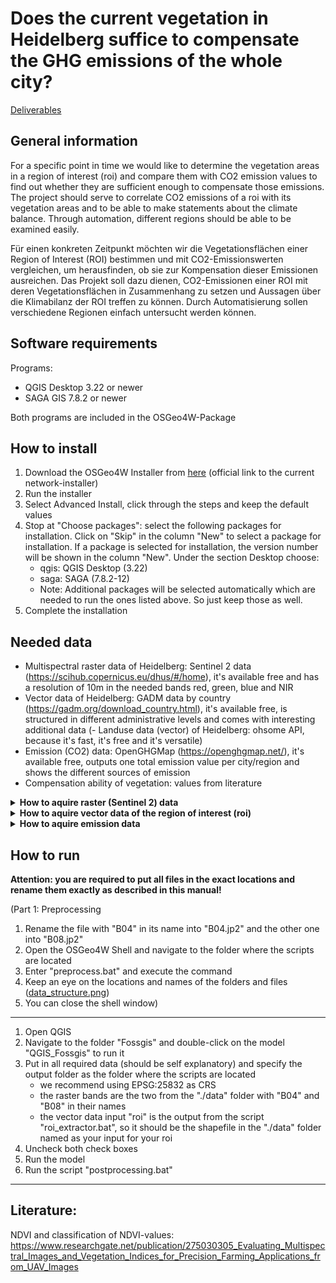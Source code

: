 # Does the current vegetation in Heidelberg suffice to compensate the GHG emissions of the whole city?

<a href="https://github.com/fossgis2122/home/blob/e5aa74674c3a5d00ed566d79ccd8507bb6f41c33/docs/project_deliverables.md">Deliverables</a>

## General information

For a specific point in time we would like to determine the vegetation areas in a region of interest (roi) and compare them with CO2 emission values to find out whether they are sufficient enough to compensate those emissions. The project should serve to correlate CO2 emissions of a roi with its vegetation areas and to be able to make statements about the climate balance. Through automation, different regions should be able to be examined easily.

Für einen konkreten Zeitpunkt möchten wir die Vegetationsflächen einer Region of Interest (ROI) bestimmen und mit CO2-Emissionswerten vergleichen, um herausfinden, ob sie zur Kompensation dieser Emissionen ausreichen. Das Projekt soll dazu dienen, CO2-Emissionen einer ROI mit deren Vegetationsflächen in Zusammenhang zu setzen und Aussagen über die Klimabilanz der ROI treffen zu können. Durch Automatisierung sollen verschiedene Regionen einfach untersucht werden können.

## Software requirements

Programs:
- QGIS Desktop 3.22 or newer
- SAGA GIS 7.8.2 or newer

Both programs are included in the OSGeo4W-Package

## How to install

1. Download the OSGeo4W Installer from <a href="http://download.osgeo.org/osgeo4w/v2/osgeo4w-setup.exe">here</a> (official link to the current network-installer)
2. Run the installer
3. Select Advanced Install, click through the steps and keep the default values
4. Stop at "Choose packages": select the following packages for installation. Click on "Skip" in the column "New" to select a package for installation. If a package is selected for installation, the version number will be shown in the column "New". Under the section Desktop choose:
    - qgis: QGIS Desktop (3.22)
    - saga: SAGA (7.8.2-12)
    - Note: Additional packages will be selected automatically which are needed to run the ones listed above. So just keep those as well.
5. Complete the installation

## Needed data

- Multispectral raster data of Heidelberg: Sentinel 2 data (https://scihub.copernicus.eu/dhus/#/home), it's available free and has a resolution of 10m in the needed bands red, green, blue and NIR 
- Vector data of Heidelberg: GADM data by country (https://gadm.org/download_country.html), it's available free, is structured in different administrative levels and comes with interesting additional data
(- Landuse data (vector) of Heidelberg: ohsome API, because it's fast, it's free and it's versatile)
- Emission (CO2) data: OpenGHGMap (https://openghgmap.net/), it's available free, outputs one total emission value per city/region and shows the different sources of emission
- Compensation ability of vegetation: values from literature 

<details>
   <summary><b>How to aquire raster (Sentinel 2) data</b></summary>
<br>
    
1. Navigate to <a href="https://scihub.copernicus.eu/dhus/#/self-registration">Copernicus Open Access Hub by ESA registration form</a> and set up an account
2. Log in on <a href="https://scihub.copernicus.eu/dhus/#/home">Copernicus Open Access Hub</a>. Without logging in you cannot download the required data
3. Specify search area in the map with right-click (move map with left-click and zoom in with mouse wheel)
4. Click on the three stripes left in the search box to open the advanced search (upper left corner of screen)
5. Select Sentinel 2 and put following statement in the box for the cloud cover: [0 TO 10]
6. If you want to search for data in a specific time period, put the required dates in "sensing period"
7. Click on the search button (upper right of search box) and wait until results are displayed
8. Search for an image with full extent (no black parts) and minimal cloud cover
9. Hover over the entry and click on the eye icon ("View product details")
10. Check in the quick look window if the data seems suitable
    - If the images you are looking for are offline, you can add them to your cart. Go to your cart (upper left next to the three stripes) and click on download (hover over entry and click on the download icon). It should say that downloading offline products is not possible. At this time, there should appear a clock icon next to the "Offline" text which says either "pending" or "running". Click on the same donwload button again and it should state that the offline product retrieval is initiated. After a while (couple of minutes) the datasets will be made available to download.
11. In the Inspector, navigate to GRANULE/*Name of data*/IMG_DATA/R10m/ and download the two files "...B04..." & "...B08..." (both .jp2)
12. When downloaded, put the two files in a folder "data" and move the folder to the location of the scripts of this project (take a look at <a href="data_structure.png">data_structure.png</a> for reference)
   
</details>

<details>
   <summary><b>How to aquire vector data of the region of interest (roi)</b></summary>
<br>

1. Navigate to <a href="https://gadm.org/download_country.html">GADM data by country</a>, select Germany and download the Geopackage
2. When downloaded, unzip the ZIP-file and move the Geopackage to the folder where the other data of this project is located (<a href="data_structure.png">data_structure.png</a>)
3. Execute the script "roi_extractor.bat"
4. You immediately are required to enter the roi. Any name of a city or town should work, for additional information you should look into the gadm36_DEU.gpkg and search under column "Name_3" for the exact name of your roi (try e.g. Heidelberg, Karlsruhe, Speyer or Gaggenau) - it has to be in the extent of the Sentinel-2 raster images!
5. The outlines of the roi are now saved as a shapefile in the "./data" folder

</details>

<details>
   <summary><b>How to aquire emission data</b></summary>
<br>

1. Navigate to <a href="https://openghgmap.net/">OpenGHGmap</a> and wait until the data is loaded (coloring the base map)
2. Specify the search area by zooming in with the mouse wheel
3. Click on the three stripes to open the menue (upper right corner)
4. Click on Counties (lvl=6)
5. Hover over the region you want to see data from and write down the red value
6. Alternatively you can click on "About" on the right side and download the "allcountries.geojson.zip", but this is not required

</details>

## How to run

**Attention: you are required to put all files in the exact locations and rename them exactly as described in this manual!**

(Part 1: Preprocessing
1. Rename the file with "B04" in its name into "B04.jp2" and the other one into "B08.jp2"
3. Open the OSGeo4W Shell and navigate to the folder where the scripts are located
4. Enter "preprocess.bat" and execute the command
5. Keep an eye on the locations and names of the folders and files (<a href="data_structure.png">data_structure.png</a>)
6. You can close the shell window)

---
1. Open QGIS
2. Navigate to the folder "Fossgis" and double-click on the model "QGIS_Fossgis" to run it
3. Put in all required data (should be self explanatory) and specify the output folder as the folder where the scripts are located
    - we recommend using EPSG:25832 as CRS
    - the raster bands are the two from the "./data" folder with "B04" and "B08" in their names
    - the vector data input "roi" is the output from the script "roi_extractor.bat", so it should be the shapefile in the "./data" folder named as your input for your roi
4. Uncheck both check boxes
5. Run the model
6. Run the script "postprocessing.bat"

---
## Literature:

NDVI and classification of NDVI-values: https://www.researchgate.net/publication/275030305_Evaluating_Multispectral_Images_and_Vegetation_Indices_for_Precision_Farming_Applications_from_UAV_Images
